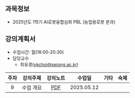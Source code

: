 ## 과목정보
- 2025년도 1학기 AI로봇융합심화 PBL (농업용로봇 분과)
  
## 강의계획서
- 수업시간: 월(18:00-20:30) 
- 담당교수
  - 최유경(ykchoi@sejong.ac.kr)
  
| 주차 | 강의주제 | 강의노트 | 수업일 | 기타 | 숙제 |
|:---:|:---:|:---:|:---:|:---:|:---:|
| 9 | 수업 개요 | [PDF](https://github.com/sejongresearch/2025.AIRobot.PBL/blob/main/LectureNote/%5BAI%E1%84%85%E1%85%A9%E1%84%87%E1%85%A9%E1%86%BA%E1%84%8B%E1%85%B2%E1%86%BC%E1%84%92%E1%85%A1%E1%86%B8%E1%84%89%E1%85%B5%E1%86%B7%E1%84%92%E1%85%AA(PBL)-%E1%84%82%E1%85%A9%E1%86%BC%E1%84%8B%E1%85%A5%E1%86%B8%E1%84%85%E1%85%A9%E1%84%87%E1%85%A9%E1%86%BA%E1%84%86%E1%85%A9%E1%84%83%E1%85%B2%E1%86%AF%5D%5B9%E1%84%8C%E1%85%AE%E1%84%8E%E1%85%A1%5D%20%E1%84%82%E1%85%A9%E1%86%BC%E1%84%8B%E1%85%A5%E1%86%B8%E1%84%8B%E1%85%AD%E1%86%BC%20%E1%84%85%E1%85%A9%E1%84%87%E1%85%A9%E1%86%BA%20(2025).pdf) | 2025.05.12 |  | | 
